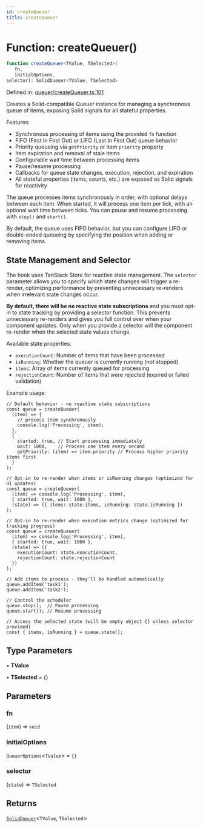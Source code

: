 ```yaml
---
id: createQueuer
title: createQueuer
---
```


<!-- DO NOT EDIT: this page is autogenerated from the type comments -->

# Function: createQueuer()

```ts
function createQueuer<TValue, TSelected>(
   fn, 
   initialOptions, 
selector): SolidQueuer<TValue, TSelected>
```

Defined in: [queuer/createQueuer.ts:101](https://github.com/TanStack/persister/blob/main/packages/solid-persister/src/queuer/createQueuer.ts#L101)

Creates a Solid-compatible Queuer instance for managing a synchronous queue of items, exposing Solid signals for all stateful properties.

Features:
- Synchronous processing of items using the provided `fn` function
- FIFO (First In First Out) or LIFO (Last In First Out) queue behavior
- Priority queueing via `getPriority` or item `priority` property
- Item expiration and removal of stale items
- Configurable wait time between processing items
- Pause/resume processing
- Callbacks for queue state changes, execution, rejection, and expiration
- All stateful properties (items, counts, etc.) are exposed as Solid signals for reactivity

The queue processes items synchronously in order, with optional delays between each item. When started, it will process one item per tick, with an optional wait time between ticks. You can pause and resume processing with `stop()` and `start()`.

By default, the queue uses FIFO behavior, but you can configure LIFO or double-ended queueing by specifying the position when adding or removing items.

## State Management and Selector

The hook uses TanStack Store for reactive state management. The `selector` parameter allows you
to specify which state changes will trigger a re-render, optimizing performance by preventing
unnecessary re-renders when irrelevant state changes occur.

**By default, there will be no reactive state subscriptions** and you must opt-in to state
tracking by providing a selector function. This prevents unnecessary re-renders and gives you
full control over when your component updates. Only when you provide a selector will the
component re-render when the selected state values change.

Available state properties:
- `executionCount`: Number of items that have been processed
- `isRunning`: Whether the queuer is currently running (not stopped)
- `items`: Array of items currently queued for processing
- `rejectionCount`: Number of items that were rejected (expired or failed validation)

Example usage:
```tsx
// Default behavior - no reactive state subscriptions
const queue = createQueuer(
  (item) => {
    // process item synchronously
    console.log('Processing', item);
  },
  {
    started: true, // Start processing immediately
    wait: 1000,    // Process one item every second
    getPriority: (item) => item.priority // Process higher priority items first
  }
);

// Opt-in to re-render when items or isRunning changes (optimized for UI updates)
const queue = createQueuer(
  (item) => console.log('Processing', item),
  { started: true, wait: 1000 },
  (state) => ({ items: state.items, isRunning: state.isRunning })
);

// Opt-in to re-render when execution metrics change (optimized for tracking progress)
const queue = createQueuer(
  (item) => console.log('Processing', item),
  { started: true, wait: 1000 },
  (state) => ({
    executionCount: state.executionCount,
    rejectionCount: state.rejectionCount
  })
);

// Add items to process - they'll be handled automatically
queue.addItem('task1');
queue.addItem('task2');

// Control the scheduler
queue.stop();  // Pause processing
queue.start(); // Resume processing

// Access the selected state (will be empty object {} unless selector provided)
const { items, isRunning } = queue.state();
```

## Type Parameters

• **TValue**

• **TSelected** = \{\}

## Parameters

### fn

(`item`) => `void`

### initialOptions

`QueuerOptions`\<`TValue`\> = `{}`

### selector

(`state`) => `TSelected`

## Returns

[`SolidQueuer`](../../../../interfaces/solidqueuer.md)\<`TValue`, `TSelected`\>

